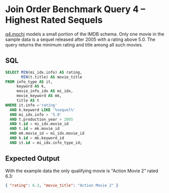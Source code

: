 # Join Order Benchmark Query 4 – Highest Rated Sequels

[q4.mochi](./q4.mochi) models a small portion of the IMDB schema. Only one movie in the sample data is a sequel released after 2005 with a rating above 5.0. The query returns the minimum rating and title among all such movies.

## SQL
```sql
SELECT MIN(mi_idx.info) AS rating,
       MIN(t.title) AS movie_title
FROM info_type AS it,
     keyword AS k,
     movie_info_idx AS mi_idx,
     movie_keyword AS mk,
     title AS t
WHERE it.info ='rating'
  AND k.keyword LIKE '%sequel%'
  AND mi_idx.info > '5.0'
  AND t.production_year > 2005
  AND t.id = mi_idx.movie_id
  AND t.id = mk.movie_id
  AND mk.movie_id = mi_idx.movie_id
  AND k.id = mk.keyword_id
  AND it.id = mi_idx.info_type_id;
```

## Expected Output
With the example data the only qualifying movie is "Action Movie 2" rated 6.3:
```json
{ "rating": 6.3, "movie_title": "Action Movie 2" }
```
